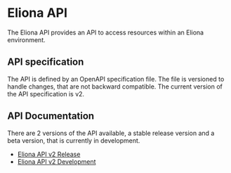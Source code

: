 # Eliona API #

The Eliona API provides an API to access resources within an Eliona environment.

## API specification ##

The API is defined by an OpenAPI specification file. The file is versioned to handle changes, that are not backward compatible. The current version of the API specification is v2.

## API Documentation ##

There are 2 versions of the API available, a stable release version and a beta version, that is currently in development.

- [Eliona API v2 Release](https://eliona-smart-building-assistant.github.io/eliona-api/)
- [Eliona API v2 Development](https://eliona-smart-building-assistant.github.io/eliona-api/?https://raw.githubusercontent.com/eliona-smart-building-assistant/eliona-api/develop/eliona-api-v2.yaml)
